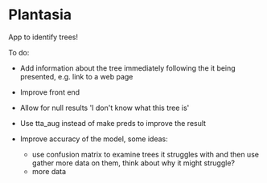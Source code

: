 # Plantasia

App to identify trees!

To do:

- Add information about the tree immediately following the it being presented, e.g. link to a web page
- Improve front end
- Allow for null results 'I don't know what this tree is'
- Use tta_aug instead of make preds to improve the result
- Improve accuracy of the model, some ideas:

  - use confusion matrix to examine trees it struggles with and then use gather more data on them, think about why it might struggle?
  - more data
